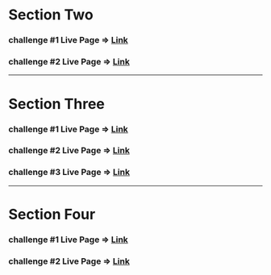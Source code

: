 # Section Two

### challenge #1 Live Page => [Link](https://section-two-challenge-one.netlify.app/)

### challenge #2 Live Page => [Link](https://section-two-challenge-two.netlify.app/)

---

# Section Three

### challenge #1 Live Page => [Link](https://section-three-challenge-one.netlify.app/)

### challenge #2 Live Page => [Link](https://section-three-challenge-two.netlify.app/)

### challenge #3 Live Page => [Link](https://section-three-challenge-three.netlify.app/)

---

# Section Four

### challenge #1 Live Page => [Link](https://section-four-challenge-one.netlify.app/)

### challenge #2 Live Page => [Link](https://section-four-challenge-two.netlify.app/)
